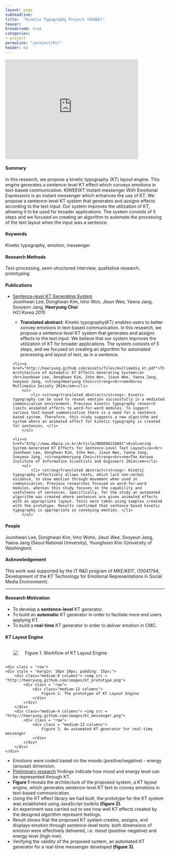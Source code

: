 ```yaml
---
layout: page
subheadline:  
title:  "Kinetic Typography Project (KIWEE)"
teaser: 
breadcrumb: true
categories:
- project
permalink: "/project/kt/"
header: no
---
```


<iframe width="420" height="315" src="https://www.youtube.com/embed/kQlr-k_XtuQ" frameborder="0" style = "center" allowfullscreen></iframe>

<h4> Summary </h4>
In this research, we propose a kinetic typography (KT) layout engine. This engine generates a sentence-level KT effect which conveys emotions in text-based communication. KIWEE(KT Instant messenger With Emotional Expression) is an instant messenger which enhances the use of KT. We propose a sentence-level KT system that generates and assigns effects according to the text input. Our system improves the utilization of KT, allowing it to be used for broader applications. The system consists of 5 steps and we focused on creating an algorithm to automate the processing of the text layout when the input was a sentence.


<h4> Keywords </h4>
Kinetic typography, emotion, messenger

<h4> Research Methods </h4>
Text-processing, semi-structured interview, qualitative research, prototyping

<h4> Publications </h4>
<ul>
    <li><a href="http://www.dbpia.co.kr/Article/NODE06139482">Sentence-level KT Generating System</a><br>Joonhwan Lee, Donghwan Kim, Inho Won, Jieun Wee, Yaena Jang, Sooyeon Jang, <strong>Heeryung Choi</strong><br><em>HCI Korea 2015</em></li>
        <ul>
            <li> <strong>Translated abstract</strong>: Kinetic typography(KT) enables users to better convey emotions in text-based communication. In this research, we propose a sentence-level KT system that generates and assigns effects to the text input. We believe that our system improves the utilization of KT for broader applications. The system consists of 5 steps, and we focused on creating an algorithm for automated processing and layout of text, as in a sentence. </li>
        </ul>

    <li><a href="http://heeryung.github.com/assets/files/multimedia_kt.pdf">The Architecture of Automatic KT Effects Generating System</a><br>Joonhwan Lee, Donghwan Kim, Inho Won, Jieun Wee, Yaena Jang, Sooyeon Jang, <strong>Heeryung Choi</strong><br><em>Korea Multimedia Society 2014</em></li>
        <ul>
            <li> <strong>Translated abstract</strong>: Kinetic typography can be used to reveal emotion successfully in a mediated communication environment. Previous kinetic typography research limits animated effects to word-for-word modules. To support various text-based communication there is a need for a sentence based system. Therefore, this study suggests a new algorithm and system where an animated effect for kinetic typography is created for sentences. </li>
        </ul>

    <li><a href="http://www.dbpia.co.kr/Article/NODE06228881">Evaluating System-Generated KT Effects for Sentence-Level Text Layout</a><br>
    Joonhwan Lee, Donghwan Kim, Inho Won, Jieun Wee, Yaena Jang, Sooyeon Jang, <strong>Heeryung Choi</strong><br><em>The Korean Institute of Information Scientists and Engineers 2014</em></li>
        <ul>
            <li> <strong>Translated abstract</strong>: Kinetic typography effectively allows texts, which lack non-verbal evidence, to show emotion through movement when used in communication. Previous researches focused on word-for-word modules, whereas this study focuses on the capability and usefulness of sentences. Specifically, for the study an automated algorithm was created where sentences are given animated effects with an appropriate layout. Tests were taken using samples created with the prototype. Results confirmed that sentence based kinetic typography is appropriate in conveying emotion. </li>
        </ul>
</ul>

<h4> People </h4>
Joonhwan Lee, Donghwan Kim, Inho Wohn, Jieun Wee, Sooyeun Jang, Yaena Jang (Seoul National University), 
Younghoon Kim (University of Washington)

<h4> Acknowledgement </h4>
This work was supported by the IT R&D program of MKE/KEIT, (10041794, Development of the KT Technology for Emotional Representations in Social Media Environment).


<hr>


<h4> Research Motivation </h4>
<ul>
    <li> To develop a <strong>sentence-level</strong> KT generator. </li>
    <li> To build an <strong>automatic</strong> KT generator in order to faciliate more end users applying KT. </li>
    <li> To build a <strong>real-time</strong> KT generator in order to deliver emotion in CMC. </li>
</ul>


<h4> KT Layout Engine </h4>
<div id = "imageContainer_kt">
    <div class="row">
    <div style = "margin: 10px 10px; padding: 15px;">
        <div class = "medium-10 columns"> <img src = "http://heeryung.github.com/images/kt_workflow.png">
            <div class = "row">                    
                <div class = "medium-12 columns"> Figure 1. Workflow of KT Layout Engine
                </div>
            </div>
        </div>
    </div>


    <div class = "row">
    <div style = "margin: 10px 10px; padding: 15px;">
        <div class="medium-8 columns"> <img src = "http://heeryung.github.com/images/kt_prototype.png">
            <div class = "row"> 
                <div class="medium-12 columns">
                    Figure 2. The prototype of KT Layout Engine
                </div>
            </div>
        </div>
        <div class="medium-4 columns"> <img src = "http://heeryung.github.com/images/kt_messenger.png">
            <div class = "row">
                <div class = "medium-12 columns">           
                    Figure 3. An automated KT generator for real-time messenger 
                </div>           
            </div>
        </div>
    </div>
</div>

<ul>
    <li> Emotions were coded based on the moods (positive/negative) - energy (arousal) dimension. </li>
    <li> <a href="http://dl.acm.org/citation.cfm?id=571997">Preliminary research</a> findings indicate how mood and energy level can be represented through KT. </li>
    <li> <strong>Figure 1</strong> reveals the architecture of the proposed system, a KT layout engine, which generates sentence-level KT text to convey emotions in text-based communication.
    <li> Using the KT effect library we had built, the prototype for the KT system was established using JavaScript toolkits <strong>(figure 2)</strong>. </li>    
    <li> An experiment was carried out to see how well KT effects created by the designed algorithm represent feelings. </li> 
    <li> Result shows that the proposed KT system creates, assigns, and displays emotion through sentence-level texts: both dimensions of emotion were effectively delivered, i.e. mood (positive-negative) and energy level (high-low). </li>
    <li> Verifying the validity of the proposed system, an automated KT generator for a real-time messenger developed <strong>(figure 3)</strong>.
</ul>

        

    



